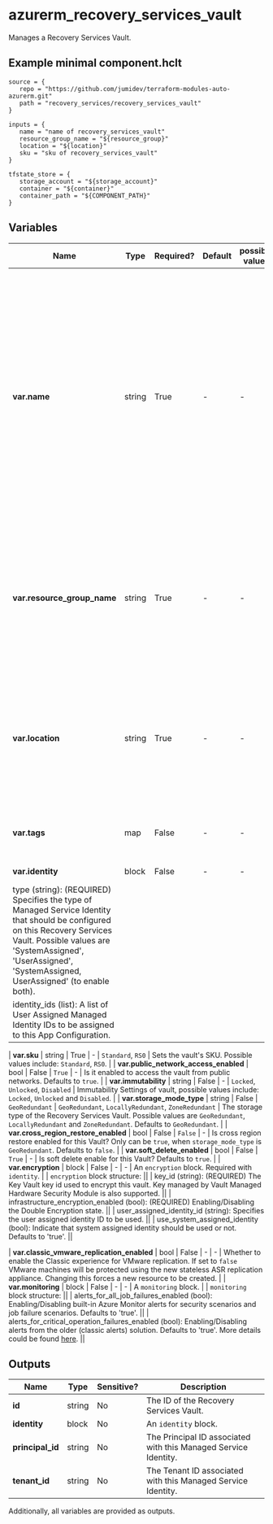 # azurerm_recovery_services_vault

Manages a Recovery Services Vault.

## Example minimal component.hclt

```hcl
source = {
   repo = "https://github.com/jumidev/terraform-modules-auto-azurerm.git" 
   path = "recovery_services/recovery_services_vault" 
}

inputs = {
   name = "name of recovery_services_vault" 
   resource_group_name = "${resource_group}" 
   location = "${location}" 
   sku = "sku of recovery_services_vault" 
}

tfstate_store = {
   storage_account = "${storage_account}" 
   container = "${container}" 
   container_path = "${COMPONENT_PATH}" 
}

```

## Variables

| Name | Type | Required? |  Default  |  possible values |  Description |
| ---- | ---- | --------- |  ----------- | ----------- | ----------- |
| **var.name** | string | True | -  |  -  |  Specifies the name of the Recovery Services Vault. Recovery Service Vault name must be 2 - 50 characters long, start with a letter, contain only letters, numbers and hyphens. Changing this forces a new resource to be created. | 
| **var.resource_group_name** | string | True | -  |  -  |  The name of the resource group in which to create the Recovery Services Vault. Changing this forces a new resource to be created. | 
| **var.location** | string | True | -  |  -  |  Specifies the supported Azure location where the resource exists. Changing this forces a new resource to be created. | 
| **var.tags** | map | False | -  |  -  |  A mapping of tags to assign to the resource. | 
| **var.identity** | block | False | -  |  -  |  An `identity` block. | | `identity` block structure: || 
|   type (string): (REQUIRED) Specifies the type of Managed Service Identity that should be configured on this Recovery Services Vault. Possible values are 'SystemAssigned', 'UserAssigned', 'SystemAssigned, UserAssigned' (to enable both). ||
|   identity_ids (list): A list of User Assigned Managed Identity IDs to be assigned to this App Configuration. ||

| **var.sku** | string | True | -  |  `Standard`, `RS0`  |  Sets the vault's SKU. Possible values include: `Standard`, `RS0`. | 
| **var.public_network_access_enabled** | bool | False | `True`  |  -  |  Is it enabled to access the vault from public networks. Defaults to `true`. | 
| **var.immutability** | string | False | -  |  `Locked`, `Unlocked`, `Disabled`  |  Immutability Settings of vault, possible values include: `Locked`, `Unlocked` and `Disabled`. | 
| **var.storage_mode_type** | string | False | `GeoRedundant`  |  `GeoRedundant`, `LocallyRedundant`, `ZoneRedundant`  |  The storage type of the Recovery Services Vault. Possible values are `GeoRedundant`, `LocallyRedundant` and `ZoneRedundant`. Defaults to `GeoRedundant`. | 
| **var.cross_region_restore_enabled** | bool | False | `False`  |  -  |  Is cross region restore enabled for this Vault? Only can be `true`, when `storage_mode_type` is `GeoRedundant`. Defaults to `false`. | 
| **var.soft_delete_enabled** | bool | False | `True`  |  -  |  Is soft delete enable for this Vault? Defaults to `true`. | 
| **var.encryption** | block | False | -  |  -  |  An `encryption` block. Required with `identity`. | | `encryption` block structure: || 
|   key_id (string): (REQUIRED) The Key Vault key id used to encrypt this vault. Key managed by Vault Managed Hardware Security Module is also supported. ||
|   infrastructure_encryption_enabled (bool): (REQUIRED) Enabling/Disabling the Double Encryption state. ||
|   user_assigned_identity_id (string): Specifies the user assigned identity ID to be used. ||
|   use_system_assigned_identity (bool): Indicate that system assigned identity should be used or not. Defaults to 'true'. ||

| **var.classic_vmware_replication_enabled** | bool | False | -  |  -  |  Whether to enable the Classic experience for VMware replication. If set to `false` VMware machines will be protected using the new stateless ASR replication appliance. Changing this forces a new resource to be created. | 
| **var.monitoring** | block | False | -  |  -  |  A `monitoring` block. | | `monitoring` block structure: || 
|   alerts_for_all_job_failures_enabled (bool): Enabling/Disabling built-in Azure Monitor alerts for security scenarios and job failure scenarios. Defaults to 'true'. ||
|   alerts_for_critical_operation_failures_enabled (bool): Enabling/Disabling alerts from the older (classic alerts) solution. Defaults to 'true'. More details could be found [here](https://learn.microsoft.com/en-us/azure/backup/monitoring-and-alerts-overview). ||




## Outputs

| Name | Type | Sensitive? | Description |
| ---- | ---- | --------- | --------- |
| **id** | string | No  | The ID of the Recovery Services Vault. | 
| **identity** | block | No  | An `identity` block. | 
| **principal_id** | string | No  | The Principal ID associated with this Managed Service Identity. | 
| **tenant_id** | string | No  | The Tenant ID associated with this Managed Service Identity. | 

Additionally, all variables are provided as outputs.
